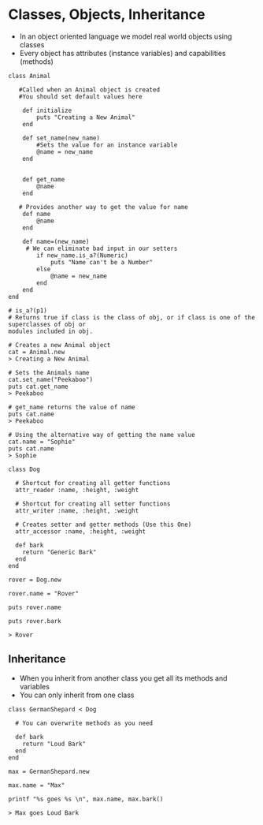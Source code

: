 # Classes, Objects, Inheritance

* In an object oriented language we model real world objects using classes
* Every object has attributes (instance variables) and capabilities (methods)
 
```
class Animal
   
   #Called when an Animal object is created
   #You should set default values here
   
	def initialize 
		puts "Creating a New Animal"
	end

	def set_name(new_name)
	   	#Sets the value for an instance variable 
		@name = new_name
	end


	def get_name
		@name
	end
   
   # Provides another way to get the value for name
	def name
		@name
	end

	def name=(new_name)  
	 # We can eliminate bad input in our setters           
		if new_name.is_a?(Numeric)
			puts "Name can't be a Number"
		else
			@name = new_name
		end
	end
end

# is_a?(p1)
# Returns true if class is the class of obj, or if class is one of the superclasses of obj or 
modules included in obj.

# Creates a new Animal object
cat = Animal.new
> Creating a New Animal

# Sets the Animals name
cat.set_name("Peekaboo")
puts cat.get_name
> Peekaboo

# get_name returns the value of name
puts cat.name
> Peekaboo

# Using the alternative way of getting the name value
cat.name = "Sophie"
puts cat.name
> Sophie
```

```
class Dog
 
  # Shortcut for creating all getter functions
  attr_reader :name, :height, :weight
 
  # Shortcut for creating all setter functions
  attr_writer :name, :height, :weight
 
  # Creates setter and getter methods (Use this One)
  attr_accessor :name, :height, :weight
 
  def bark
    return "Generic Bark"
  end
end
 
rover = Dog.new
 
rover.name = "Rover"
 
puts rover.name
 
puts rover.bark

> Rover
```

## Inheritance

* When you inherit from another class you get all its methods and variables
* You can only inherit from one class

```
class GermanShepard < Dog
 
  # You can overwrite methods as you need
 
  def bark
    return "Loud Bark"
  end
end
 
max = GermanShepard.new
 
max.name = "Max"
 
printf "%s goes %s \n", max.name, max.bark()

> Max goes Loud Bark 
```






